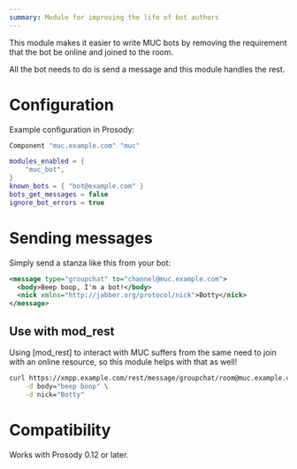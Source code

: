 ```yaml
---
summary: Module for improving the life of bot authors
---
```


This module makes it easier to write MUC bots by removing the
requirement that the bot be online and joined to the room.

All the bot needs to do is send a message and this module handles the
rest.

# Configuration

Example configuration in Prosody:

```lua
Component "muc.example.com" "muc"

modules_enabled = {
    "muc_bot",
}
known_bots = { "bot@example.com" }
bots_get_messages = false
ignore_bot_errors = true
```

# Sending messages

Simply send a stanza like this from your bot:

```xml
<message type="groupchat" to="channel@muc.example.com">
  <body>Beep boop, I'm a bot!</body>
  <nick xmlns="http://jabber.org/protocol/nick">Botty</nick>
</message>
```

## Use with mod_rest

Using [mod_rest] to interact with MUC suffers from the same need to join
with an online resource, so this module helps with that as well!

```bash
curl https://xmpp.example.com/rest/message/groupchat/room@muc.example.com \
    -d body="beep boop" \
    -d nick="Botty"
```

# Compatibility

Works with Prosody 0.12 or later.
